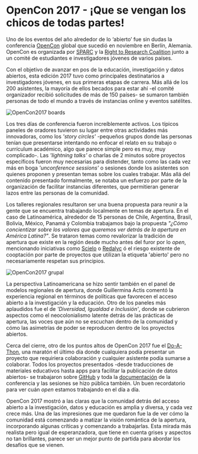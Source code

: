 # OpenCon 2017 - ¡Que se vengan los chicos de todas partes!

Uno de los eventos del año alrededor de lo ‘abierto’ fue sin dudas la conferencia [OpenCon](http://www.opencon2017.org/) global que sucedió en noviembre en Berlín, Alemania. OpenCon es organizada por [SPARC](http://www.sparcopen.org/) y la [Right to Research Coalition](http://www.righttoresearch.org/) junto a un comité de estudiantes e investigadores jóvenes de varios países. 

Con el objetivo de avanzar en pos de la educación, investigación y datos abiertos, esta edición 2017 tuvo como principales destinatarios a investigadores jóvenes, en sus primeras etapas de carrera. Más allá de los 200 asistentes, la mayoría de ellos becados para estar ahí -el comité organizador recibió solicitudes de más de 150 países- se sumaron también personas de todo el mundo a través de instancias online y eventos satélites. 

![OpenCon2017 boards](https://pbs.twimg.com/media/DOgaP8VW4AEvWcp.jpg:large)

Los tres días de conferencia fueron increíblemente activos. Los típicos paneles de oradores tuvieron su lugar entre otras actividades más innovadoras, como los *'story circles'* -pequeños grupos donde las personas tenían que presentarse intentando no enfocar el relato en su trabajo o currículum académico, algo que parece simple pero es muy, muy complicado-. Las *'lightning talks'* o charlas de 2 minutos sobre proyectos específicos fueron muy necesarias para distender, tanto como las cada vez más en boga *'unconference sessions'* o sesiones donde los asistentes son quienes proponen y presentan temas sobre los cuales trabajar. Más allá del contenido presentado formalmente, se notaba un esfuerzo por parte de la organización de facilitar instancias diferentes, que permitieran generar lazos entre las personas de la comunidad. 

Los talleres regionales resultaron ser una buena propuesta para reunir a la gente que se encuentra trabajando localmente en temas de apertura. En el caso de Latinoamérica, alrededor de 15 personas de Chile, Argentina, Brasil, Bolivia, México, Panamá y Colombia trabajamos bajo la propuesta *"¿Cómo concientizar sobre los valores que queremos ver detrás de la apertura en América Latina?"*. Se trataron temas como revalorizar la tradición de apertura que existe en la región desde mucho antes del furor por lo *open*, mencionando iniciativas como [Scielo](www.scielo.org) o [Redalyc](www.redalyc.org) ó el riesgo existente de cooptación por parte de proyectos que utilizan la etiqueta 'abierto' pero no necesariamente respetan sus principios.

![OpenCon2017 grupal](http://openhardware.science/wp-content/uploads/2017/12/10000000000009C400000683AB43122F1AD2986D-1024x683.jpg)

La perspectiva Latinoamericana se hizo sentir también en el panel de modelos regionales de apertura, donde Guillermina Actis comentó la experiencia regional en términos de políticas que favorecen el acceso abierto a la investigación y la educación. Otro de los paneles más aplaudidos fue el de *'Diversidad, Igualdad e Inclusión'*, donde se cubrieron aspectos como el neocolonialismo latente detrás de las prácticas de apertura, las voces que aún no se escuchan dentro de la comunidad y cómo las asimetrías de poder se reproducen dentro de los proyectos abiertos.

Cerca del cierre, otro de los puntos altos de OpenCon 2017 fue el [Do-A-Thon](http://doathon.opencon2017.org/), una maratón el último día donde cualquiera podía presentar un proyecto que requiriera colaboración y cualquier asistente podía sumarse a colaborar. Todos los proyectos presentados -desde traducciones de materiales educativos hasta apps para facilitar la publicación de datos abiertos- se trabajaron sobre [GitHub](https://github.com/sparcopen/doathon) y toda la [documentación](https://opencon2017.sched.com/) de la conferencia y las sesiones se hizo pública también. Un buen recordatorio para ver cuán *open* estamos trabajando en el día a día. 

OpenCon 2017 mostró a las claras que la comunidad detrás del acceso abierto a la investigación, datos y educación es amplia y diversa, y cada vez crece más. Una de las impresiones que me quedaron fue la de ver cómo la comunidad está comenzando a matizar la visión romántica de la apertura, incorporando algunas críticas y comenzando a trabajarlas. Esta mirada más realista pero igual de esperanzadora, que tiene en cuenta grises y aspectos no tan brillantes, parece ser un mejor punto de partida para abordar los desafíos que se vienen.
